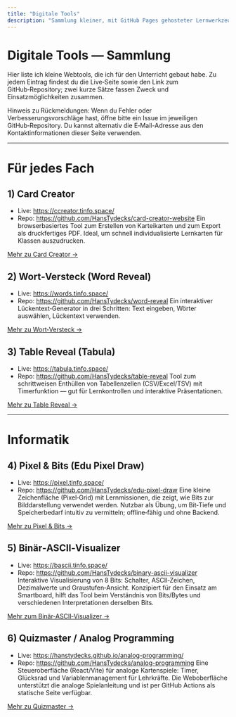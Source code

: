 ```yaml
---
title: "Digitale Tools"
description: "Sammlung kleiner, mit GitHub Pages gehosteter Lernwerkzeuge"
---
```


# Digitale Tools — Sammlung

Hier liste ich kleine Webtools, die ich für den Unterricht gebaut habe. Zu jedem Eintrag findest du die Live‑Seite sowie den Link zum GitHub‑Repository; zwei kurze Sätze fassen Zweck und Einsatzmöglichkeiten zusammen.

Hinweis zu Rückmeldungen: Wenn du Fehler oder Verbesserungsvorschläge hast, öffne bitte ein Issue im jeweiligen GitHub‑Repository. Du kannst alternativ die E‑Mail-Adresse aus den Kontaktinformationen dieser Seite verwenden.

---

# Für jedes Fach

## 1) Card Creator
- Live: https://ccreator.tinfo.space/
- Repo: https://github.com/HansTydecks/card-creator-website
Ein browserbasiertes Tool zum Erstellen von Karteikarten und zum Export als druckfertiges PDF. Ideal, um schnell individualisierte Lernkarten für Klassen auszudrucken.

[Mehr zu Card Creator →](./card-creator-website/)

## 2) Wort‑Versteck (Word Reveal)
- Live: https://words.tinfo.space/
- Repo: https://github.com/HansTydecks/word-reveal
Ein interaktiver Lückentext‑Generator in drei Schritten: Text eingeben, Wörter auswählen, Lückentext verwenden.

[Mehr zu Wort‑Versteck →](./word-reveal/)

## 3) Table Reveal (Tabula)
- Live: https://tabula.tinfo.space/
- Repo: https://github.com/HansTydecks/table-reveal
Tool zum schrittweisen Enthüllen von Tabellenzellen (CSV/Excel/TSV) mit Timerfunktion — gut für Lernkontrollen und interaktive Präsentationen.

[Mehr zu Table Reveal →](./table-reveal/)

---
# Informatik

## 4) Pixel & Bits (Edu Pixel Draw)
- Live: https://pixel.tinfo.space/
- Repo: https://github.com/HansTydecks/edu-pixel-draw
Eine kleine Zeichenfläche (Pixel‑Grid) mit Lernmissionen, die zeigt, wie Bits zur Bilddarstellung verwendet werden. Nutzbar als Übung, um Bit‑Tiefe und Speicherbedarf intuitiv zu vermitteln; offline‑fähig und ohne Backend.

[Mehr zu Pixel & Bits →](./edu-pixel-draw/)

## 5) Binär‑ASCII‑Visualizer
- Live: https://bascii.tinfo.space/
- Repo: https://github.com/HansTydecks/binary-ascii-visualizer
Interaktive Visualisierung von 8 Bits: Schalter, ASCII‑Zeichen, Dezimalwerte und Graustufen‑Ansicht. Konzipiert für den Einsatz am Smartboard, hilft das Tool beim Verständnis von Bits/Bytes und verschiedenen Interpretationen derselben Bits.

[Mehr zum Binär‑ASCII‑Visualizer →](./binary-ascii-visualizer/)


## 6) Quizmaster / Analog Programming
- Live: https://hanstydecks.github.io/analog-programming/
- Repo: https://github.com/HansTydecks/analog-programming
Eine Steueroberfläche (React/Vite) für analoge Kartenspiele: Timer, Glücksrad und Variablenmanagement für Lehrkräfte. Die Weboberfläche unterstützt die analoge Spielanleitung und ist per GitHub Actions als statische Seite verfügbar.

[Mehr zu Quizmaster →](./analog-programming/)

